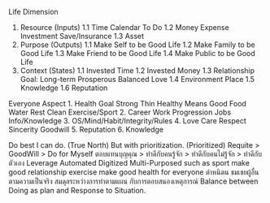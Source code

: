﻿Life Dimension
1. Resource (Inputs)
	1.1 Time
		Calendar
		To Do
	1.2 Money
		Expense
		Investment
		Save/Insurance
	1.3 Asset
2. Purpose (Outputs)
	1.1 Make Self to be Good Life
	1.2 Make Family to be Good Life
	1.3 Make Friend to be Good Life
	1.4 Make Public to be Good Life
3. Context (States)
	1.1 Invested Time
	1.2 Invested Money
	1.3 Relationship
		Goal: 
			Long-term 
			Prosperous
			Balanced
			Love
	1.4 Environment
		Place
	1.5 Knowledge
	1.6 Reputation

Everyone Aspect
	1. Health
		Goal
			Strong
			Thin
			Healthy
		Means
			Good Food
			Water
			Rest
			Clean
			Exercise/Sport
	2. Career
		Work
		Progression
		Jobs
		Info/Knowledge
	3. OS/Mind/Habit/Integrity/Rules
	4. Love
		Care
		Respect
		Sincerity
		Goodwill
	5. Reputation
	6. Knowledge

		
Do best I can do. (True North)
But with prioritization. (Prioritized)
	Requite > GoodWill > Do for Myself
	ตอบแทนบุญคุณ > ทำดีกับคนรู้จัก > ทำดีกับคนไม่รู้จัก > ทำดีกับตัวเอง
Leverage
	Automated
	Digitized
	Multi-Purposed
		such as sport
			make good relationship
			exercise
			make good health for everyone
ตำหนิตน ชมเชยผู้อื่นตามความเป็นจริง
สมดุลระหว่างการทำตามแผน กับการตอบสนองเหตุการณ์
Balance between Doing as plan and Response to Situation.
